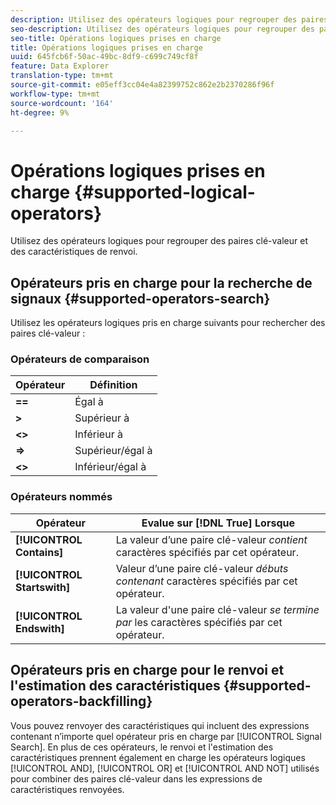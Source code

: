 ```yaml
---
description: Utilisez des opérateurs logiques pour regrouper des paires clé-valeur et des caractéristiques de renvoi.
seo-description: Utilisez des opérateurs logiques pour regrouper des paires clé-valeur et des caractéristiques de renvoi.
seo-title: Opérations logiques prises en charge
title: Opérations logiques prises en charge
uuid: 645fcb6f-50ac-49bc-8df9-c699c749cf8f
feature: Data Explorer
translation-type: tm+mt
source-git-commit: e05eff3cc04e4a82399752c862e2b2370286f96f
workflow-type: tm+mt
source-wordcount: '164'
ht-degree: 9%

---
```



# Opérations logiques prises en charge {#supported-logical-operators}

Utilisez des opérateurs logiques pour regrouper des paires clé-valeur et des caractéristiques de renvoi.

## Opérateurs pris en charge pour la recherche de signaux {#supported-operators-search}

Utilisez les opérateurs logiques pris en charge suivants pour rechercher des paires clé-valeur :

### Opérateurs de comparaison

| Opérateur | Définition |
|---|---|
| **==** | Égal à |
| **>** | Supérieur à |
| **&lt;>** | Inférieur à |
| **=>** | Supérieur/égal à |
| **&lt;>** | Inférieur/égal à |

### Opérateurs nommés

| Opérateur | Evalue sur [!DNL True] Lorsque |
|---|---|
| **[!UICONTROL Contains]** | La valeur d’une paire clé-valeur *contient* caractères spécifiés par cet opérateur. |
| **[!UICONTROL Startswith]** | Valeur d’une paire clé-valeur *débuts contenant* caractères spécifiés par cet opérateur. |
| **[!UICONTROL Endswith]** | La valeur d&#39;une paire clé-valeur *se termine par* les caractères spécifiés par cet opérateur. |

## Opérateurs pris en charge pour le renvoi et l&#39;estimation des caractéristiques {#supported-operators-backfilling}

Vous pouvez renvoyer des caractéristiques qui incluent des expressions contenant n’importe quel opérateur pris en charge par [!UICONTROL Signal Search]. En plus de ces opérateurs, le renvoi et l&#39;estimation des caractéristiques prennent également en charge les opérateurs logiques [!UICONTROL AND], [!UICONTROL OR] et [!UICONTROL AND NOT] utilisés pour combiner des paires clé-valeur dans les expressions de caractéristiques renvoyées.